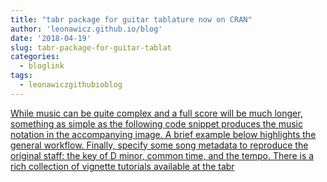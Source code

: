 ```yaml
---
title: "tabr package for guitar tablature now on CRAN"
author: 'leonawicz.github.io/blog'
date: '2018-04-19'
slug: tabr-package-for-guitar-tablat
categories:
  - bloglink
tags:
  - leonawiczgithubioblog
---
```


[While music can be quite complex and a full score will be much longer, something as simple as the following code snippet produces the music notation in the accompanying image. A brief example below highlights the general workflow. Finally, specify some song metadata to reproduce the original staff: the key of D minor, common time, and the tempo. There is a rich collection of vignette tutorials available at the tabr<i class="fas fa-external-link-alt"></i>](https://leonawicz.github.io/blog/post/tabr-package-for-guitar-tablature-now-on-cran/)

